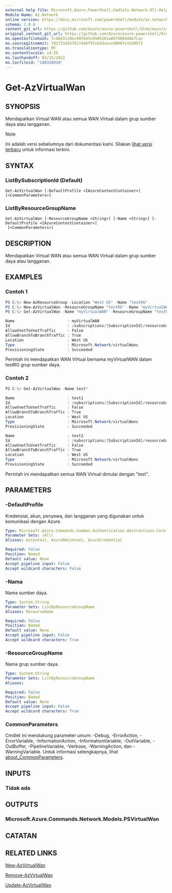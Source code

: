 ```yaml
---
external help file: Microsoft.Azure.PowerShell.Cmdlets.Network.dll-Help.xml
Module Name: Az.Network
online version: https://docs.microsoft.com/powershell/module/az.network/get-azvirtualwan
schema: 2.0.0
content_git_url: https://github.com/Azure/azure-powershell/blob/main/src/Network/Network/help/Get-AzVirtualWan.md
original_content_git_url: https://github.com/Azure/azure-powershell/blob/main/src/Network/Network/help/Get-AzVirtualWan.md
ms.openlocfilehash: 7c46d3120ec99fb93c69d5201a807d00dd4b7cac
ms.sourcegitcommit: 1927316437817d48f97c62dceced0067c41b95f2
ms.translationtype: MT
ms.contentlocale: id-ID
ms.lasthandoff: 03/15/2022
ms.locfileid: "140330910"
---
```

# Get-AzVirtualWan

## SYNOPSIS
Mendapatkan Virtual WAN atau semua WAN Virtual dalam grup sumber daya atau langganan.

> [!NOTE]
>Ini adalah versi sebelumnya dari dokumentasi kami. Silakan [lihat versi terbaru](/powershell/module/az.network/get-azvirtualwan) untuk informasi terkini.

## SYNTAX

### ListBySubscriptionId (Default)
```
Get-AzVirtualWan [-DefaultProfile <IAzureContextContainer>] [<CommonParameters>]
```

### ListByResourceGroupName
```
Get-AzVirtualWan [-ResourceGroupName <String>] [-Name <String>] [-DefaultProfile <IAzureContextContainer>]
 [<CommonParameters>]
```

## DESCRIPTION
Mendapatkan Virtual WAN atau semua WAN Virtual dalam grup sumber daya atau langganan.

## EXAMPLES

### Contoh 1

```powershell
PS C:\> New-AzResourceGroup -Location "West US" -Name "testRG" 
PS C:\> New-AzVirtualWan -ResourceGroupName "testRG" -Name "myVirtualWAN" -Location "West US" -AllowBranchToBranchTraffic $true
PS C:\> Get-AzVirtualWan -Name "myVirtualWAN" -ResourceGroupName "testRG"

Name                       : myVirtualWAN
Id                         : /subscriptions/{SubscriptionId}/resourceGroups/testRG/providers/Microsoft.Network/virtualWans/myVirtualWAN
AllowVnetToVnetTraffic     : False
AllowBranchToBranchTraffic : True
Location                   : West US
Type                       : Microsoft.Network/virtualWans
ProvisioningState          : Succeeded
```

Perintah ini mendapatkan WAN Virtual bernama myVirtualWAN dalam testRG grup sumber daya.

### Contoh 2

```powershell
PS C:\> Get-AzVirtualWan -Name test*

Name                       : test1
Id                         : /subscriptions/{SubscriptionId}/resourceGroups/testRG/providers/Microsoft.Network/virtualWans/test1
AllowVnetToVnetTraffic     : False
AllowBranchToBranchTraffic : True
Location                   : West US
Type                       : Microsoft.Network/virtualWans
ProvisioningState          : Succeeded

Name                       : test2
Id                         : /subscriptions/{SubscriptionId}/resourceGroups/testRG/providers/Microsoft.Network/virtualWans/test2
AllowVnetToVnetTraffic     : False
AllowBranchToBranchTraffic : True
Location                   : West US
Type                       : Microsoft.Network/virtualWans
ProvisioningState          : Succeeded
```

Perintah ini mendapatkan semua WAN Virtual dimulai dengan "test".

## PARAMETERS

### -DefaultProfile
Kredensial, akun, penyewa, dan langganan yang digunakan untuk komunikasi dengan Azure.

```yaml
Type: Microsoft.Azure.Commands.Common.Authentication.Abstractions.Core.IAzureContextContainer
Parameter Sets: (All)
Aliases: AzContext, AzureRmContext, AzureCredential

Required: False
Position: Named
Default value: None
Accept pipeline input: False
Accept wildcard characters: False
```

### -Nama
Nama sumber daya.

```yaml
Type: System.String
Parameter Sets: ListByResourceGroupName
Aliases: ResourceName

Required: False
Position: Named
Default value: None
Accept pipeline input: False
Accept wildcard characters: True
```

### -ResourceGroupName
Nama grup sumber daya.

```yaml
Type: System.String
Parameter Sets: ListByResourceGroupName
Aliases:

Required: False
Position: Named
Default value: None
Accept pipeline input: False
Accept wildcard characters: True
```

### CommonParameters
Cmdlet ini mendukung parameter umum: -Debug, -ErrorAction, -ErrorVariable, -InformationAction, -InformationVariable, -OutVariable, -OutBuffer, -PipelineVariable, -Verbose, -WarningAction, dan -WarningVariable. Untuk informasi selengkapnya, lihat [about_CommonParameters](http://go.microsoft.com/fwlink/?LinkID=113216).

## INPUTS

### Tidak ada

## OUTPUTS

### Microsoft.Azure.Commands.Network.Models.PSVirtualWan

## CATATAN

## RELATED LINKS

[New-AzVirtualWan](./New-AzVirtualWan.md)

[Remove-AzVirtualWan](./Remove-AzVirtualWan.md)

[Update-AzVirtualWan](./Update-AzVirtualWan.md)
